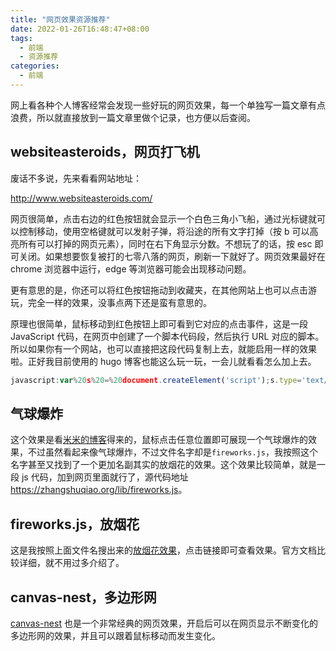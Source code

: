 ```yaml
---
title: "网页效果资源推荐"
date: 2022-01-26T16:48:47+08:00
tags:
  - 前端
  - 资源推荐
categories:
  - 前端
---
```


网上看各种个人博客经常会发现一些好玩的网页效果，每一个单独写一篇文章有点浪费，所以就直接放到一篇文章里做个记录，也方便以后查阅。

## websiteasteroids，网页打飞机

废话不多说，先来看看网站地址：

<http://www.websiteasteroids.com/>

网页很简单，点击右边的红色按钮就会显示一个白色三角小飞船，通过光标键就可以控制移动，使用空格键就可以发射子弹，将沿途的所有文字打掉（按 b 可以高亮所有可以打掉的网页元素），同时在右下角显示分数。不想玩了的话，按 esc 即可关闭。如果想要恢复被打的七零八落的网页，刷新一下就好了。网页效果最好在 chrome 浏览器中运行，edge 等浏览器可能会出现移动问题。

更有意思的是，你还可以将红色按钮拖动到收藏夹，在其他网站上也可以点击游玩，完全一样的效果，没事点两下还是蛮有意思的。

原理也很简单，鼠标移动到红色按钮上即可看到它对应的点击事件，这是一段 JavaScript 代码，在网页中创建了一个脚本代码段，然后执行 URL 对应的脚本。所以如果你有一个网站，也可以直接把这段代码复制上去，就能启用一样的效果啦。正好我目前使用的 hugo 博客也能这么玩一玩，一会儿就看看怎么加上去。

```js
javascript:var%20s%20=%20document.createElement('script');s.type='text/javascript';document.body.appendChild(s);s.src='http://www.websiteasteroids.com/asteroids.min.js';void(0);
```

## 气球爆炸

这个效果是看[米米的博客](https://zhangshuqiao.org/)得来的，鼠标点击任意位置即可展现一个气球爆炸的效果，不过虽然看起来像气球爆炸，不过文件名字却是`fireworks.js`，我按照这个名字甚至又找到了一个更加名副其实的放烟花的效果。这个效果比较简单，就是一段 js 代码，加到网页里面就行了，源代码地址<https://zhangshuqiao.org/lib/fireworks.js>。

## fireworks.js，放烟花

这是我按照上面文件名搜出来的[放烟花效果](https://fireworks.js.org)，点击链接即可查看效果。官方文档比较详细，就不用过多介绍了。

## canvas-nest，多边形网

[canvas-nest](https://github.com/hustcc/canvas-nest.js) 也是一个非常经典的网页效果，开启后可以在网页显示不断变化的多边形网的效果，并且可以跟着鼠标移动而发生变化。
